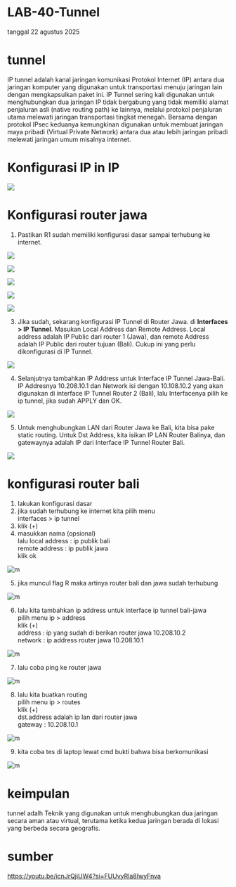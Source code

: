 # LAB-40-Tunnel
tanggal 22 agustus 2025

# tunnel 
IP tunnel adalah kanal jaringan komunikasi Protokol Internet (IP) antara dua jaringan komputer yang digunakan untuk transportasi menuju jaringan lain dengan mengkapsulkan paket ini. IP Tunnel sering kali digunakan untuk menghubungkan dua jaringan IP tidak bergabung yang tidak memiliki alamat penjaluran asli (native routing path) ke lainnya, melalui protokol penjaluran utama melewati jaringan transportasi tingkat menegah. Bersama dengan protokol IPsec keduanya kemungkinan digunakan untuk membuat jaringan maya pribadi (Virtual Private Network) antara dua atau lebih jaringan pribadi melewati jaringan umum misalnya internet.

# Konfigurasi IP in IP

![](ipipipipip.png)  
  
# Konfigurasi router jawa 
  
1. Pastikan R1 sudah memiliki konfigurasi dasar sampai terhubung ke internet.  

![](client.png)  

![](addrlist.png)  

![](masq.png)  

![](pinggoogledotcom.png)  

![](cloudflare.png)  

3. Jika sudah, sekarang konfigurasi IP Tunnel di Router Jawa. di **Interfaces > IP Tunnel**. Masukan Local Address dan Remote Address. Local address adalah IP Public dari router 1 (Jawa), dan remote Address adalah IP Public dari router tujuan (Bali). Cukup ini yang perlu dikonfigurasi di IP Tunnel.  

![](trowongan.png)  

4. Selanjutnya tambahkan IP Address untuk Interface IP Tunnel Jawa-Bali. IP Addresnya 10.208.10.1 dan Network isi dengan 10.108.10.2 yang akan digunakan di interface IP Tunnel Router 2 (Bali), lalu Interfacenya pilih ke ip tunnel, jika sudah APPLY dan OK.  

![](ipint.png)  

5. Untuk menghubungkan LAN dari Router Jawa ke Bali, kita bisa pake static routing. Untuk Dst Address, kita isikan IP LAN Router Balinya, dan gatewaynya adalah IP dari Interface IP Tunnel Router Bali.  

![](route.png)  

# konfigurasi router bali 
1. lakukan konfigurasi dasar  
2. jika sudah terhubung ke internet kita pilih menu       
   interfaces > ip tunnel      
3. klik (+)  
4. masukkan nama (opsional)  
   lalu local address : ip publik bali   
   remote address : ip publik jawa   
   klik ok  

![m](j1.PNG)

5. jika muncul flag R maka artinya router bali dan jawa sudah terhubung

![m](j2.PNG)

6. lalu kita tambahkan ip address untuk interface ip tunnel bali-jawa    
   pilih menu ip > address   
   klik (+)   
   address : ip yang sudah di berikan router jawa 10.208.10.2  
   network : ip address router jawa 10.208.10.1   

![m](j3.PNG)

7. lalu coba ping ke router jawa

![m](j5.PNG)

8. lalu kita buatkan routing  
   pilih menu ip > routes   
   klik (+)   
   dst.address adalah ip lan dari router jawa  
   gateway : 10.208.10.1  

![m](j4.PNG)

9. kita coba tes di laptop lewat cmd bukti bahwa bisa berkomunikasi 

![m](j6.PNG)

# keimpulan

tunnel adalh Teknik yang  digunakan untuk menghubungkan dua jaringan secara aman atau virtual, terutama ketika kedua jaringan berada di lokasi yang berbeda secara geografis.

# sumber

https://youtu.be/icnJrQjiUW4?si=FUUvyRla8IwyFnva
